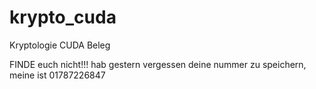 krypto_cuda
===========

Kryptologie CUDA Beleg

FINDE euch nicht!!! hab gestern vergessen deine nummer zu speichern, meine ist 01787226847

